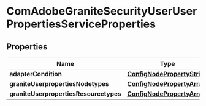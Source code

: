 

# ComAdobeGraniteSecurityUserUserPropertiesServiceProperties

## Properties

Name | Type | Description | Notes
------------ | ------------- | ------------- | -------------
**adapterCondition** | [**ConfigNodePropertyString**](ConfigNodePropertyString.md) |  |  [optional]
**graniteUserpropertiesNodetypes** | [**ConfigNodePropertyArray**](ConfigNodePropertyArray.md) |  |  [optional]
**graniteUserpropertiesResourcetypes** | [**ConfigNodePropertyArray**](ConfigNodePropertyArray.md) |  |  [optional]



